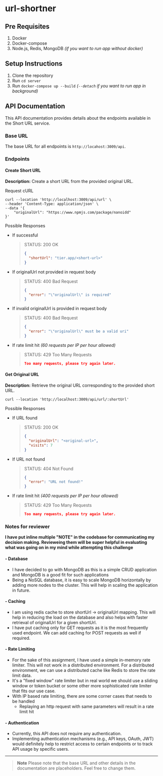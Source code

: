 # url-shortner

## Pre Requisites

1. Docker
2. Docker-compose
3. Node.js, Redis, MongoDB _(if you want to run app without docker)_

## Setup Instructions

1. Clone the repository
2. Run `cd server`
3. Run `docker-compose up --build` _(`--detach` if you want to run app in background)_

## API Documentation

This API documentation provides details about the endpoints available in the Short URL service.

### Base URL

The base URL for all endpoints is `http://locahost:3009/api`.

### Endpoints

#### Create Short URL

**Description:** Create a short URL from the provided original URL.

Request cURL

```curl
curl --location 'http://localhost:3009/api/url' \
--header 'Content-Type: application/json' \
--data '{
    "originalUrl": "https://www.npmjs.com/package/nanoidd"
}'
```

Possible Responses

- If successful

  > STATUS: 200 OK
  >
  > ```json
  > {
  >   "shortUrl": "tier.app/<short-url>"
  > }
  > ```

- If originalUrl not provided in request body

  > STATUS: 400 Bad Request
  >
  > ```json
  > {
  >   "error": "\"originalUrl\" is required"
  > }
  > ```

- If invalid originalUrl is provided in request body

  > STATUS: 400 Bad Request
  >
  > ```json
  > {
  >   "error": "\"originalUrl\" must be a valid uri"
  > }
  > ```

- If rate limit hit _(60 requests per IP per hour allowed)_

  > STATUS: 429 Too Many Requests
  >
  > ```json
  > Too many requests, please try again later.
  > ```

#### Get Original URL

**Description:** Retrieve the original URL corresponding to the provided short URL.

```curl
curl --location 'http://localhost:3009/api/url/:shortUrl'
```

Possible Responses

- If URL found

  > STATUS: 200 OK
  >
  > ```json
  > {
  >   "originalUrl": "<original-url>",
  >   "visits": 7
  > }
  > ```

- If URL not found

  > STATUS: 404 Not Found
  >
  > ```json
  > {
  >   "error": "URL not found!"
  > }
  > ```

- If rate limit hit _(400 requests per IP per hour allowed)_

  > STATUS: 429 Too Many Requests
  >
  > ```json
  > Too many requests, please try again later.
  > ```

### Notes for reviewer

**I have put inline multiple "NOTE" in the codebase for communicating my decision making. Revieweing them will be super helpful in evaluating what was going on in my mind while attempting this challenge**

#### - Database

- I have decided to go with MongoDB as this is a simple CRUD application and MongoDB is a good fit for such applications
- Being a NoSQL database, it is easy to scale MongoDB horizontally by adding more nodes to the cluster. This will help in scaling the application in future.

#### - Caching

- I am using redis cache to store shortUrl -> originalUrl mapping. This will help in reducing the load on the database and also helps with faster retrieval of originalUrl for a given shortUrl.
- I have put caching only for GET requests as it is the most frequently used endpoint. We can add caching for POST requests as well if required.

#### - Rate Limiting

- For the sake of this assignment, I have used a simple in-memory rate limiter. This will not work in a distributed environment. For a distributed environment, we can use a distributed cache like Redis to store the rate limit data.
- It's a "fixed window" rate limiter but in real world we should use a sliding window or token bucket or some other more sophisticated rate limiter that fits our use case.
- With IP based rate limiting, there are some corner cases that needs to be handled
  - Replaying an http request with same parameters will result in a rate limit hit

#### - Authentication

- Currently, this API does not require any authentication.
- Implementing authentication mechanisms (e.g., API keys, OAuth, JWT) would definitely help to restrict access to certain endpoints or to track API usage by specific users.

---

> **Note**
> Please note that the base URL and other details in the documentation are placeholders. Feel free to change them.
